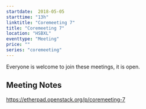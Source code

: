 ```yaml
---
startdate:  2018-05-05
starttime: "13h"
linktitle: "Coremeeting 7"
title: "Coremeeting 7"
location: "HSBXL"
eventtype: "Meeting"
price: ""
series: "coremeeting"
---
```


Everyone is welcome to join these meetings, it is open. 

## Meeting Notes
https://etherpad.openstack.org/p/coremeeting-7
